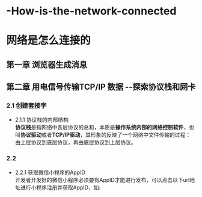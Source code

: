 # -How-is-the-network-connected
# 网络是怎么连接的
## 第一章 浏览器生成消息

## 第二章 用电信号传输TCP/IP 数据 --探索协议栈和网卡
### 2.1 创建套接字
* 2.1.1 协议栈的内部结构<br/>
  **协议栈**是指网络中各层协议的总和，本质是**操作系统内部的网络控制软件**，也叫**协议驱动**或者**TCP/IP驱动**，其形象的反映了一个网络中文件传输的过程：由上层协议到底层协议，再由底层协议到上层协议。
 

### 2.2 
* 2.2.1 获取微信小程序的AppID <br/>
  开发者开发好的微信小程序必须要有AppID才能进行发布，可以点击以下url地址进行小程序注册并获取AppID，如:

